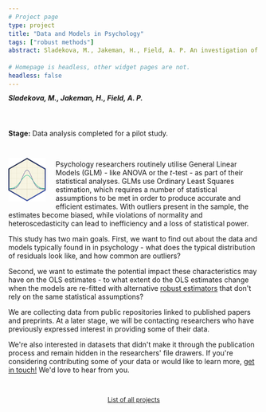 ```yaml
---
# Project page
type: project
title: "Data and Models in Psychology"
tags: ["robust methods"]
abstract: Sladekova, M., Jakeman, H., Field, A. P. An investigation of the characteristics of data and models applied in psychology with reference to the distributional assumptions and the (non-) robustness of Ordinary Least Squares estimation. 

# Homepage is headless, other widget pages are not.
headless: false
---
```

<h5 style="display:block; margin-top:-3px;"> Sladekova, M., Jakeman, H., Field, A. P.</h5>

</br>

**Stage:** Data analysis completed for a pilot study. 

</br>

<img style="float: left; margin: 10px 20px 5px 0px;" src="images/shape_of_data_hex_small.png" alt="plot of an overlapping normal and mixed-normal distribution" width="75"/>

Psychology researchers routinely utilise General Linear Models (GLM) - like ANOVA or the *t*-test - as part of their statistical analyses.  GLMs use Ordinary Least Squares estimation, which requires a number of statistical assumptions to be met in order to produce accurate and efficient estimates. With outliers present in the sample, the estimates become biased, while violations of normality and heteroscedasticity can lead to inefficiency and a loss of statistical power. 

This study has two main goals. First, we want to find out about the data and models typically found in in psychology - what does the typical distribution of residuals look like, and how common are outliers? 

Second, we want to estimate the potential impact these characteristics may have on the OLS estimates - to what extent do the OLS estimates change when the models are re-fitted with alternative [robust estimators](/project_info/proj_robust) that don't rely on the same statistical assumptions? 

We are collecting data from public repositories linked to published papers and preprints. At a later stage, we will be contacting researchers who have previously expressed interest in providing some of their data. 

We're also interested in datasets that didn't make it through the publication process and remain hidden in the researchers' file drawers. If you're considering contributing some of your data or would like to learn more, [get in touch!](/contact) We'd love to hear from you. 

</br>

 <p style="text-align:center; font-size: 0.9em;"><a href = "/project_list"> List of all projects </a></p>





